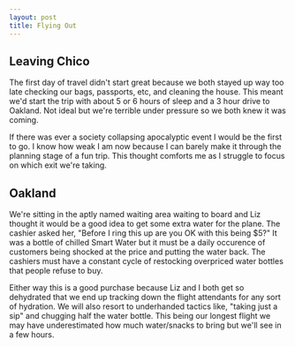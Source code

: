 ```yaml
---
layout: post
title: Flying Out
---
```


## Leaving Chico
The first day of travel didn't start great because we both stayed up way too late checking our bags, passports,  etc, and cleaning the house.  This meant we'd start the trip with about 5 or 6 hours of sleep and a 3 hour drive to Oakland.  Not ideal but we're terrible under pressure so we both knew it was coming.

If there was ever a society collapsing apocalyptic event I would be the first to go.  I know how weak I am now because I can barely make it through the planning stage of a fun trip.  This thought comforts me as I struggle to focus on which exit we're taking. 


## Oakland
We're sitting in the aptly named waiting area waiting to board and Liz thought it would be a good idea to get some extra water for the plane.  The cashier asked her, "Before I ring this up are you OK with this being $5?"  It was a bottle of chilled Smart Water but it must be a daily occurence of customers being shocked at the price and putting the water back.  The cashiers must have a constant cycle of restocking overpriced water bottles that people refuse to buy.

Either way this is a good purchase because Liz and I both get so dehydrated that we end up tracking down the flight attendants for any sort of hydration.  We will also resort to underhanded tactics like, "taking just a sip" and chugging half the water bottle.   This being our longest flight we may have underestimated how much water/snacks to bring but we'll see in a few hours.
